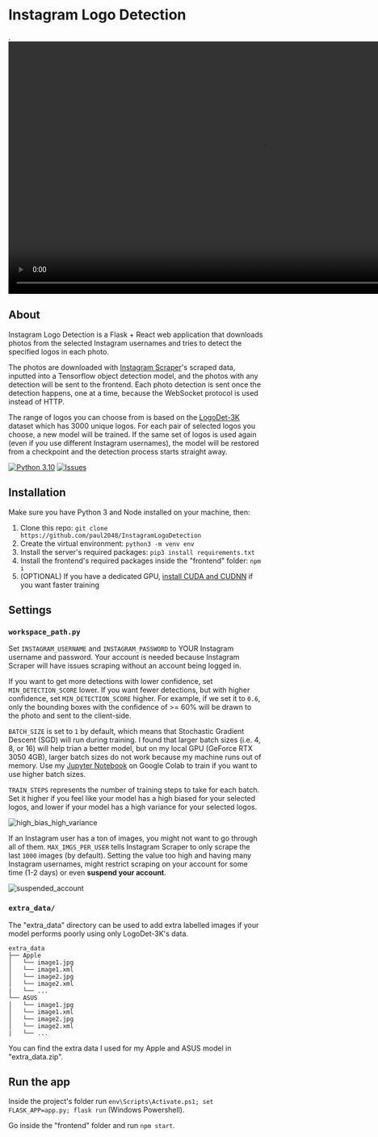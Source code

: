 # Instagram Logo Detection
.<video src='demo.mp4' width=1000/>

## About
Instagram Logo Detection is a Flask + React web application that downloads photos from the selected Instagram usernames and tries to detect the specified logos in each photo.  

The photos are downloaded with [Instagram Scraper](https://github.com/arc298/instagram-scraper)'s scraped data, inputted into a Tensorflow object detection model, and the photos with any detection will be sent to the frontend. Each photo detection is sent once the detection happens, one at a time, because the WebSocket protocol is used instead of HTTP.

The range of logos you can choose from is based on the [LogoDet-3K](https://github.com/Wangjing1551/LogoDet-3K-Dataset) dataset which has 3000 unique logos. For each pair of selected logos you choose, a new model will be trained. If the same set of logos is used again (even if you use different Instagram usernames), the model will be restored from a checkpoint and the detection process starts straight away.  

[![Python 3.10](https://img.shields.io/badge/python-3.10-blue.svg)](https://www.python.org/downloads/release/python-3100/)
[![Issues](https://img.shields.io/github/issues/paul2048/InstagramLogoDetection?style=flat)](https://github.com/paul2048/InstagramLogoDetection/issues)

## Installation
Make sure you have Python 3 and Node installed on your machine, then:
1. Clone this repo: `git clone https://github.com/paul2048/InstagramLogoDetection`
2. Create the virtual environment: `python3 -m venv env`
3. Install the server's required packages: `pip3 install requirements.txt`
4. Install the frontend's required packages inside the "frontend" folder: `npm i`
5. (OPTIONAL) If you have a dedicated GPU, [install CUDA and CUDNN](https://medium.com/geekculture/install-cuda-and-cudnn-on-windows-linux-52d1501a8805) if you want faster training

## Settings
### `workspace_path.py`
Set `INSTAGRAM_USERNAME` and `INSTAGRAM_PASSWORD` to YOUR Instagram username and password. Your account is needed because Instagram Scraper will have issues scraping without an account being logged in.

If you want to get more detections with lower confidence, set `MIN_DETECTION_SCORE` lower. If you want fewer detections, but with higher confidence, set `MIN_DETECTION_SCORE` higher. For example, if we set it to `0.6`, only the bounding boxes with the confidence of >= 60% will be drawn to the photo and sent to the client-side.  

`BATCH_SIZE` is set to `1` by default, which means that Stochastic Gradient Descent (SGD) will run during training. I found that larger batch sizes (i.e. 4, 8, or 16) will help trian a better model, but on my local GPU (GeForce RTX 3050 4GB), larger batch sizes do not work because my machine runs out of memory. Use my [Jupyter Notebook](https://github.com/paul2048/LogoDetectionNotebook) on Google Colab to train if you want to use higher batch sizes. 

`TRAIN_STEPS` represents the number of training steps to take for each batch. Set it higher if you feel like your model has a high biased for your selected logos, and lower if your model has a high variance for your selected logos.

![high_bias_high_variance](https://1.cms.s81c.com/sites/default/files/2021-03-03/model-over-fitting.png)

If an Instagram user has a ton of images, you might not want to go through all of them. `MAX_IMGS_PER_USER` tells Instagram Scraper to only scrape the last `1000` images (by default). Setting the value too high and having many Instagram usernames, might restrict scraping on your account for some time (1-2 days) or even **suspend your account**.  

![suspended_account](https://i.imgur.com/EShmiXK.png)

### `extra_data/`
The "extra_data" directory can be used to add extra labelled images if your model performs poorly using only LogoDet-3K's data.  

```
extra_data
├── Apple
│   └── image1.jpg
│   └── image1.xml
│   └── image2.jpg
│   └── image2.xml
|   └── ...
└── ASUS
│   └── image1.jpg
│   └── image1.xml
│   └── image2.jpg
│   └── image2.xml
|   └── ...
```

You can find the extra data I used for my Apple and ASUS model in "extra_data.zip".

## Run the app
Inside the project's folder run `env\Scripts\Activate.ps1; set FLASK_APP=app.py; flask run` (Windows Powershell).  

Go inside the "frontend" folder and run `npm start`.
